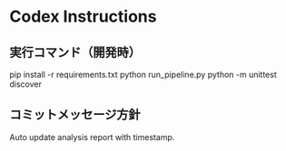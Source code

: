# Codex Instructions

## 実行コマンド（開発時）
pip install -r requirements.txt
python run_pipeline.py
python -m unittest discover

## コミットメッセージ方針
Auto update analysis report with timestamp.

